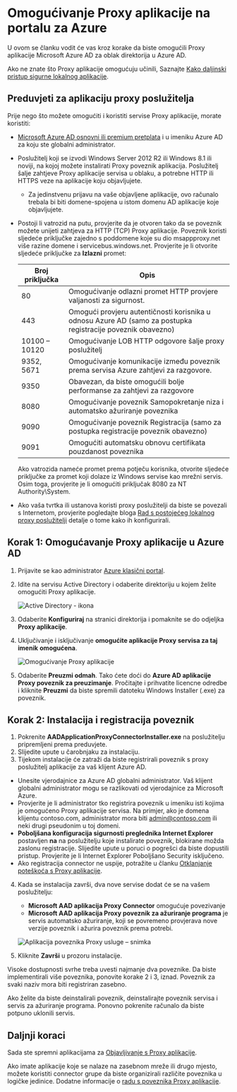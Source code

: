 <properties
    pageTitle="Omogućivanje Proxy aplikacije Azure AD | Microsoft Azure"
    description="Uključivanje Proxy aplikacije na portalu za Azure klasični i instalacija poveznika za povratnog proxy."
    services="active-directory"
    documentationCenter=""
    authors="kgremban"
    manager="femila"
    editor=""/>

<tags
    ms.service="active-directory"
    ms.workload="identity"
    ms.tgt_pltfrm="na"
    ms.devlang="na"
    ms.topic="get-started-article"
    ms.date="07/19/2016"
    ms.author="kgremban"/>

# <a name="enable-application-proxy-in-the-azure-portal"></a>Omogućivanje Proxy aplikacije na portalu za Azure

U ovom se članku vodit će vas kroz korake da biste omogućili Proxy aplikacije Microsoft Azure AD za oblak direktorija u Azure AD.

Ako ne znate što Proxy aplikacije omogućuju učinili, Saznajte [Kako daljinski pristup sigurne lokalnog aplikacije](active-directory-application-proxy-get-started.md).

## <a name="application-proxy-prerequisites"></a>Preduvjeti za aplikaciju proxy poslužitelja
Prije nego što možete omogućiti i koristiti servise Proxy aplikacije, morate koristiti:

- [Microsoft Azure AD osnovni ili premium pretplata](active-directory-editions.md) i u imeniku Azure AD za koju ste globalni administrator.
- Poslužitelj koji se izvodi Windows Server 2012 R2 ili Windows 8.1 ili noviji, na kojoj možete instalirati Proxy poveznik aplikacija. Poslužitelj šalje zahtjeve Proxy aplikacije servisa u oblaku, a potrebne HTTP ili HTTPS veze na aplikacije koju objavljujete.

    - Za jedinstvenu prijavu na vaše objavljene aplikacije, ovo računalo trebala bi biti domene-spojena u istom domenu AD aplikacije koje objavljujete.

- Postoji li vatrozid na putu, provjerite da je otvoren tako da se poveznik možete unijeti zahtjeva za HTTP (TCP) Proxy aplikacije. Poveznik koristi sljedeće priključke zajedno s poddomene koje su dio msappproxy.net više razine domene i servicebus.windows.net. Provjerite je li otvorite sljedeće priključke za **Izlazni** promet:

  	| Broj priključka | Opis |
  	| --- | --- |
  	| 80 | Omogućivanje odlazni promet HTTP provjere valjanosti za sigurnost. |
  	| 443 | Omogući provjeru autentičnosti korisnika u odnosu Azure AD (samo za postupka registracije poveznik obavezno) |
  	| 10100 – 10120 | Omogućivanje LOB HTTP odgovore šalje proxy poslužitelj |
  	| 9352, 5671 | Omogućivanje komunikacije između poveznik prema servisa Azure zahtjevi za razgovore. |
  	| 9350 | Obavezan, da biste omogućili bolje performanse za zahtjevi za razgovore |
  	| 8080 | Omogućivanje poveznik Samopokretanje niza i automatsko ažuriranje poveznika |
  	| 9090 | Omogućivanje poveznik Registracija (samo za postupka registracije poveznik obavezno) |
  	| 9091 | Omogućiti automatsku obnovu certifikata pouzdanost poveznika |

    Ako vatrozida nameće promet prema potječu korisnika, otvorite sljedeće priključke za promet koji dolaze iz Windows servise kao mrežni servis. Osim toga, provjerite je li omogućiti priključak 8080 za NT Authority\System.

- Ako vaša tvrtka ili ustanova koristi proxy poslužitelji da biste se povezali s Internetom, provjerite pogledajte bloga [Rad s postojećeg lokalnog proxy poslužitelji](https://blogs.technet.microsoft.com/applicationproxyblog/2016/03/07/working-with-existing-on-prem-proxy-servers-configuration-considerations-for-your-connectors/) detalje o tome kako ih konfigurirali.

## <a name="step-1-enable-application-proxy-in-azure-ad"></a>Korak 1: Omogućavanje Proxy aplikacije u Azure AD
1. Prijavite se kao administrator [Azure klasični portal](https://manage.windowsazure.com/).
2. Idite na servisu Active Directory i odaberite direktoriju u kojem želite omogućiti Proxy aplikacije.

    ![Active Directory - ikona](./media/active-directory-application-proxy-enable/ad_icon.png)

3. Odaberite **Konfiguriraj** na stranici direktorija i pomaknite se do odjeljka **Proxy aplikacije**.
4. Uključivanje i isključivanje **omogućite aplikacije Proxy servisa za taj imenik** **omogućena**.

    ![Omogućivanje Proxy aplikacije](./media/active-directory-application-proxy-enable/app_proxy_enable.png)

5. Odaberite **Preuzmi odmah**. Tako ćete doći do **Azure AD aplikacije Proxy poveznik za preuzimanje**. Pročitajte i prihvatite licencne odredbe i kliknite **Preuzmi** da biste spremili datoteku Windows Installer (.exe) za poveznik.

## <a name="step-2-install-and-register-the-connector"></a>Korak 2: Instalacija i registracija poveznik
1. Pokrenite **AADApplicationProxyConnectorInstaller.exe** na poslužitelju pripremljeni prema preduvjete.
2. Slijedite upute u čarobnjaku za instalaciju.
3. Tijekom instalacije će zatraži da biste registrirali poveznik s proxy poslužitelj aplikacije za vaš klijent Azure AD.

  - Unesite vjerodajnice za Azure AD globalni administrator. Vaš klijent globalni administrator mogu se razlikovati od vjerodajnice za Microsoft Azure.
  - Provjerite je li administrator tko registrira poveznik u imeniku isti kojima je omogućeno Proxy aplikacije servisa. Na primjer, ako je domena klijentu contoso.com, administrator mora biti admin@contoso.com ili neki drugi pseudonim u toj domeni.
  - **Poboljšana konfiguracija sigurnosti preglednika Internet Explorer** postavljen **na** na poslužitelju koje instalirate poveznik, blokirane možda zaslonu registracije. Slijedite upute u poruci o pogrešci da biste dopustili pristup. Provjerite je li Internet Explorer Poboljšano Security isključeno.
  - Ako registracija connector ne uspije, potražite u članku [Otklanjanje poteškoća s Proxy aplikacije](active-directory-application-proxy-troubleshoot.md).  

4. Kada se instalacija završi, dva nove servise dodat će se na vašem poslužitelju:

    - **Microsoft AAD aplikacija Proxy Connector** omogućuje povezivanje
    - **Microsoft AAD aplikacija Proxy poveznik za ažuriranje programa** je servis automatsko ažuriranje, koji se povremeno provjerava nove verzije poveznik i ažurira poveznik prema potrebi.

    ![Aplikacija poveznika Proxy usluge – snimka](./media/active-directory-application-proxy-enable/app_proxy_services.png)

5. Kliknite **Završi** u prozoru instalacije.

Visoke dostupnosti svrhe treba uvesti najmanje dva poveznike. Da biste implementirali više poveznika, ponovite korake 2 i 3, iznad. Poveznik za svaki naziv mora biti registriran zasebno.

Ako želite da biste deinstalirali poveznik, deinstalirajte poveznik servisa i servis za ažuriranje programa. Ponovno pokrenite računalo da biste potpuno uklonili servis.


## <a name="next-steps"></a>Daljnji koraci

Sada ste spremni aplikacijama za [Objavljivanje s Proxy aplikacije](active-directory-application-proxy-publish.md).

Ako imate aplikacije koje se nalaze na zasebnom mreže ili drugo mjesto, možete koristiti connector grupe da biste organizirali različite poveznika u logičke jedinice. Dodatne informacije o [radu s poveznika Proxy aplikacije](active-directory-application-proxy-connectors.md).
